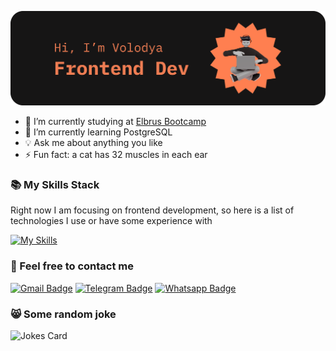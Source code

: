 ![Greeting](header1-01.png)

- 🔭 I’m currently studying at [Elbrus Bootcamp](https://elbrusboot.camp/)
- 🌱 I’m currently learning PostgreSQL
- 💡 Ask me about anything you like
- ⚡ Fun fact: a cat has 32 muscles in each ear

### 📚 My Skills Stack

Right now I am focusing on frontend development, so here is a list of technologies I use or have some experience with

[![My Skills](https://skillicons.dev/icons?i=html,css,tailwind,js,nodejs,postgres,bash,git,github&perline=10)](https://skillicons.dev)

### 💬 Feel free to contact me

[![Gmail Badge](https://img.shields.io/badge/Gmail-D14836?style=for-the-badge&logo=gmail&logoColor=white)](mailto:vladimir.yevseev@gmail.com)
[![Telegram Badge](https://img.shields.io/badge/Telegram-2CA5E0?style=for-the-badge&logo=telegram&logoColor=white)](https://t.me/vVladimirEvseev)
[![Whatsapp Badge](https://img.shields.io/badge/WhatsApp-25D366?style=for-the-badge&logo=whatsapp&logoColor=white)](https://wa.me/+79996144871)

### 😸 Some random joke

![Jokes Card](https://readme-jokes.vercel.app/api?theme=watermelon)




